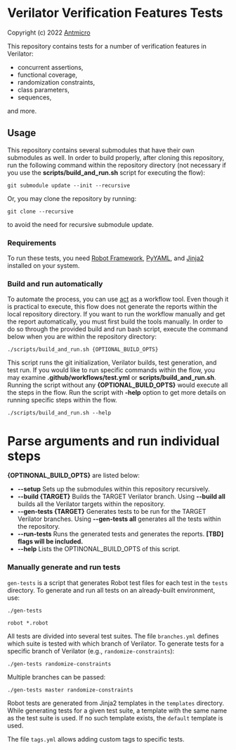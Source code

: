 # Verilator Verification Features Tests

Copyright (c) 2022 [Antmicro](https://www.antmicro.com)

This repository contains tests for a number of verification features in
Verilator:

* concurrent assertions,
* functional coverage,
* randomization constraints,
* class parameters,
* sequences,

and more.


## Usage

This repository contains several submodules that have their own submodules as
well. In order to build properly, after cloning this repository, run
the following command within the repository directory (not necessary if you
use the **scripts/build_and_run.sh** script for executing the flow):

```
git submodule update --init --recursive
```

Or, you may clone the repository by running:

```
git clone --recursive
```

to avoid the need for recursive submodule update.


### Requirements

To run these tests, you need
[Robot Framework](https://pypi.org/project/robotframework/),
[PyYAML](https://pypi.org/project/PyYAML/), and
[Jinja2](https://pypi.org/project/Jinja2/) installed on your system.


### Build and run automatically

To automate the process, you can use [act](https://github.com/nektos/act) as a
workflow tool. Even though it is practical to execute, this flow does not
generate the reports within the local repository directory. If you want to run
the workflow manually and get the report automatically, you must first build the
tools manually. In order to do so through the provided build and run bash script,
execute the command below when you are within the repository directory:

```
./scripts/build_and_run.sh {OPTIONAL_BUILD_OPTS}
```

This script runs the git initialization, Verilator builds, test generation, and
test run. If you would like to run specific commands within the flow, you may
examine **.github/workflows/test.yml** or **scripts/build_and_run.sh**. Running the
script without any **{OPTIONAL_BUILD_OPTS}** would execute all the steps in the
flow. Run the script with **-help** option to get more details on running specific
steps within the flow.

```
./scripts/build_and_run.sh --help
```

# Parse arguments and run individual steps

**{OPTINONAL_BUILD_OPTS}** are listed below:

- **--setup** Sets up the submodules within this repository recursively.
- **--build {TARGET}** Builds the TARGET Verilator branch. Using **--build all** builds
all the Verilator targets within the repository.
- **--gen-tests {TARGET}** Generates tests to be run for the TARGET Verilator branches.
Using **--gen-tests all** generates all the tests within the repository.
- **--run-tests** Runs the generated tests and generates the reports.
**[TBD] flags will be included.**
- **--help** Lists the OPTINONAL_BUILD_OPTS of this script.


### Manually generate and run tests

`gen-tests` is a script that generates Robot test files for each test in the
`tests` directory. To generate and run all tests on an already-built environment,
use:

```
./gen-tests
```
```
robot *.robot
```

All tests are divided into several test suites. The file `branches.yml` defines
which suite is tested with which branch of Verilator. To generate tests for a
specific branch of Verilator (e.g., `randomize-constraints`):

```
./gen-tests randomize-constraints
```

Multiple branches can be passed:

```
./gen-tests master randomize-constraints
```

Robot tests are generated from Jinja2 templates in the `templates` directory.
While generating tests for a given test suite, a template with the same name as
the test suite is used. If no such template exists, the `default` template is
used.

The file `tags.yml` allows adding custom tags to specific tests.
